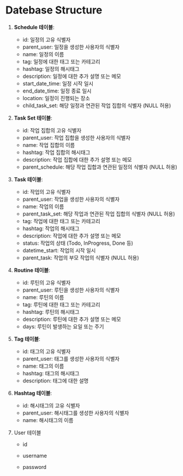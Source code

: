 # Datebase Structure

1. **Schedule 테이블**:
   - id: 일정의 고유 식별자
   - parent_user: 일정을 생성한 사용자의 식별자
   - name: 일정의 이름
   - tag: 일정에 대한 태그 또는 카테고리
   - hashtag: 일정의 해시태그
   - description: 일정에 대한 추가 설명 또는 메모
   - start_date_time: 일정 시작 일시
   - end_date_time: 일정 종료 일시
   - location: 일정이 진행되는 장소
   - child_task_set: 해당 일정과 연관된 작업 집합의 식별자 (NULL 허용)
2. **Task Set 테이블**:
   - id: 작업 집합의 고유 식별자
   - parent_user: 작업 집합을 생성한 사용자의 식별자
   - name: 작업 집합의 이름
   - hashtag: 작업 집합의 해시태그
   - description: 작업 집합에 대한 추가 설명 또는 메모
   - parent_schedule: 해당 작업 집합과 연관된 일정의 식별자 (NULL 허용)
3. **Task 테이블**:
   - id: 작업의 고유 식별자
   - parent_user: 작업을 생성한 사용자의 식별자
   - name: 작업의 이름
   - parent_task_set: 해당 작업과 연관된 작업 집합의 식별자 (NULL 허용)
   - tag: 작업에 대한 태그 또는 카테고리
   - hashtag: 작업의 해시태그
   - description: 작업에 대한 추가 설명 또는 메모
   - status: 작업의 상태 (Todo, InProgress, Done 등)
   - datetime_start: 작업의 시작 일시
   - parent_task: 작업의 부모 작업의 식별자 (NULL 허용)
4. **Routine 테이블**:
   - id: 루틴의 고유 식별자
   - parent_user: 루틴을 생성한 사용자의 식별자
   - name: 루틴의 이름
   - tag: 루틴에 대한 태그 또는 카테고리
   - hashtag: 루틴의 해시태그
   - description: 루틴에 대한 추가 설명 또는 메모
   - days: 루틴이 발생하는 요일 또는 주기
5. **Tag 테이블**:
   - id: 태그의 고유 식별자
   - parent_user: 태그를 생성한 사용자의 식별자
   - name: 태그의 이름
   - hashtag: 태그의 해시태그
   - description: 태그에 대한 설명
6. **Hashtag 테이블**:
   - id: 해시태그의 고유 식별자
   - parent_user: 해시태그를 생성한 사용자의 식별자
   - name: 해시태그의 이름

7. User 테이블

   - id

   - username

   - password


